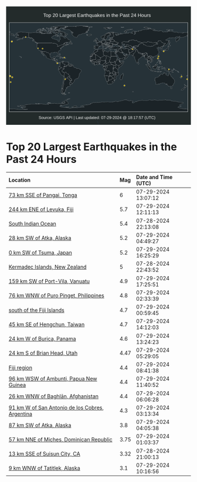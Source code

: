 ![Map](./map.png)

# Top 20 Largest Earthquakes in the Past 24 Hours

| Location | Mag | Date and Time (UTC) |
|:---|:---|:---|
| [73 km SSE of Pangai, Tonga](https://earthquake.usgs.gov/earthquakes/eventpage/us6000ngng) | 6 | 07-29-2024 13:07:12 |
| [244 km ENE of Levuka, Fiji](https://earthquake.usgs.gov/earthquakes/eventpage/us6000ngn7) | 5.7 | 07-29-2024 12:11:13 |
| [South Indian Ocean](https://earthquake.usgs.gov/earthquakes/eventpage/us6000ngji) | 5.4 | 07-28-2024 22:13:08 |
| [28 km SW of Atka, Alaska](https://earthquake.usgs.gov/earthquakes/eventpage/us6000ngl3) | 5.2 | 07-29-2024 04:49:27 |
| [0 km SW of Tsuma, Japan](https://earthquake.usgs.gov/earthquakes/eventpage/us6000ngq6) | 5.2 | 07-29-2024 16:25:29 |
| [Kermadec Islands, New Zealand](https://earthquake.usgs.gov/earthquakes/eventpage/us6000ngjw) | 5 | 07-28-2024 22:43:52 |
| [159 km SW of Port-Vila, Vanuatu](https://earthquake.usgs.gov/earthquakes/eventpage/us6000ngqu) | 4.9 | 07-29-2024 17:25:51 |
| [76 km WNW of Puro Pinget, Philippines](https://earthquake.usgs.gov/earthquakes/eventpage/us6000ngkn) | 4.8 | 07-29-2024 02:33:39 |
| [south of the Fiji Islands](https://earthquake.usgs.gov/earthquakes/eventpage/us6000ngkc) | 4.7 | 07-29-2024 00:59:45 |
| [45 km SE of Hengchun, Taiwan](https://earthquake.usgs.gov/earthquakes/eventpage/us6000ngnn) | 4.7 | 07-29-2024 14:12:03 |
| [24 km W of Burica, Panama](https://earthquake.usgs.gov/earthquakes/eventpage/us6000ngni) | 4.6 | 07-29-2024 13:24:23 |
| [24 km S of Brian Head, Utah](https://earthquake.usgs.gov/earthquakes/eventpage/uu80076711) | 4.47 | 07-29-2024 05:29:05 |
| [Fiji region](https://earthquake.usgs.gov/earthquakes/eventpage/us6000ngm6) | 4.4 | 07-29-2024 08:41:38 |
| [96 km WSW of Ambunti, Papua New Guinea](https://earthquake.usgs.gov/earthquakes/eventpage/us6000ngn2) | 4.4 | 07-29-2024 11:40:52 |
| [26 km WNW of Baghlān, Afghanistan](https://earthquake.usgs.gov/earthquakes/eventpage/us6000ngll) | 4.4 | 07-29-2024 06:06:28 |
| [91 km W of San Antonio de los Cobres, Argentina](https://earthquake.usgs.gov/earthquakes/eventpage/us6000ngks) | 4.3 | 07-29-2024 03:13:34 |
| [87 km SW of Atka, Alaska](https://earthquake.usgs.gov/earthquakes/eventpage/us6000ngky) | 3.8 | 07-29-2024 04:05:38 |
| [57 km NNE of Miches, Dominican Republic](https://earthquake.usgs.gov/earthquakes/eventpage/pr2024211000) | 3.75 | 07-29-2024 01:03:37 |
| [13 km SSE of Suisun City, CA](https://earthquake.usgs.gov/earthquakes/eventpage/nc75040602) | 3.32 | 07-28-2024 21:00:13 |
| [9 km WNW of Tatitlek, Alaska](https://earthquake.usgs.gov/earthquakes/eventpage/ak0249p4g43f) | 3.1 | 07-29-2024 10:16:56 |
